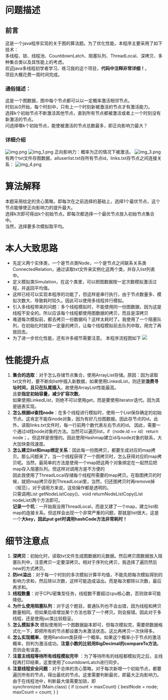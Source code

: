 # 问题描述
## 前言
这是一个java程序实现的关于图的算法题。为了优化性能，本程序主要采用了如下技术：  
多线程、锁、线程池、CountdownLatch、阻塞队列、ThreadLocal、深拷贝、多种集合类以及其性能上的考虑。  
欢迎java多线程初学者学习、练习我的这个项目，**代码中注释非常详细！**。  
项目大概花费一周时间完成。
### 通俗描述：
这是一个图数据，图中每个节点都可以以一定概率激活相邻节点。  
时刻从0开始，每个时刻中，只有上一个时刻新被激活的节点才有激活能力。  
选择k个初始节点不断激活其他节点，直到所有节点都被激活或者上一个时刻没有新激活的节点。  
问选择哪k个初始节点，能使被激活的节点总数最多，即正向影响力最大？  
### 详细介绍
![img.png](img.png)
![img_1.png](img_1.png)
正向影响力：概率为正的情况下被激活。
![img_3.png](img_3.png)
有两个txt文件存图数据，alluserlist.txt存所有节点id，links.txt存节点之间连接关系：
![img_4.png](img_4.png)

# 算法解释
本题采用给定的贪心策略，即每次在之前选择的基础上，选择1个最优节点，这个节点能够使正向影响力的提升最大。  
选择k次即可得出k个初始节点。即每次都选择一个最优节点放入初始节点集合中。  
当然，选择要多次模拟取平均。

# 本人大致思路
* 先定义两个实体类，一个是节点类Node，一个是节点之间联系关系类ConnectedRelation，通过读取txt文件来实例化这两个类，并存入list列表中。  
* 定义模拟类Simulation，在这个类里，可以把图数据按一定次数模拟激活过程，并返回平均值。
* 这样已经可以实现本程序的功能了，但这样是串行执行，由于节点数量多、模拟次数大、导致耗时较久。因此可以使用多线程并行模拟。
* 引入多线程带来的问题：多个线程模拟时，不能使用同一份图数据，因为这是线程不安全的。所以应该每个线程都使用图数据的拷贝，而且是深拷贝
* 难道每次模拟前，都去拷贝一份数据吗？这样太耗时了。我使用了一个阻塞队列，在初始化时就存一定量的拷贝，让每个线程模拟前去队列中取，用完了再放回去。
* 为了进一步优化性能，还有许多细节需要注意。
本程序流程图如下
![](maxEffect.png)
# 性能提升点
1. **集合的选取**：对于怎么存储节点集合，使用ArrayList存储。原因：因为读取txt文件时，要不断向list中插入新数据，如果使用LinkedList，则还要**浪费寻址时间，且只在队尾插入**，故使用ArrayList性能最高。  
且要**指定初始容量，减少扩容次数**。  
如果使用LinkedList，则绝不可以使用get，而是要使用iterator迭代。因为其是链表实现。
2. **怎么根据id查找node**：在多个线程进行模拟时，使用一个List保存确定的初始节点。这肯定不能存node对象，因为有好几份图数据。因此存节点的id。此外，读取links.txt文件时，每一行前两个数代表左右节点的id。
因此，需要一个通过id找node对象的方法。当然可以遍历list，if（node.id == id）return node；。但这样是很慢的。因此使用Hashmap建立id与node对象的联系，大大加快查找速度。
3. **怎么建立list和map绑定关系**：因此每一份图拷贝，都要生成对应的map拷贝。那么问题来了，当一个线程获得了一个图拷贝时，怎么获得对应的map拷贝呢。当然，最简单的方法是使用一个map把这两个对象绑定在一起然后把map存入阻塞队列。但这样对调用方是不方便的  
因此我使用了ThreadLocal存储每个线程所需要的map拷贝。在取图拷贝的时候，就把map拷贝存到ThreadLocal里，当然，归还图拷贝时再remove掉（规范）。对于调用方来说，这些操作都是透明的。  
只需调用List<Node> getNodeListCopy()、void returnNodeListCopy(List<Node> nodeList)两个方法即可。  
**记录一个坑**：一开始我没用ThreadLocal，而是又建了一个map，建立list和map的连接关系。但这样会出现一个非常严重的问题，那就是list很大，这是一个**大key，因此put get时调用hashCode方法非常耗时！**

# 细节注意点
1. **深拷贝**：初始化时，读取txt文件生成图数据的元数据。然后拷贝图数据放入阻塞队列中，注意拷贝一定要深拷贝。相对于序列化拷贝，我选择了遍历然后new的方式拷贝。
2. **防int溢出**：对于每一个时刻的多次模拟计算平均值，不能先把每次模拟得到的影响力求和，然后除以次数，这样可能造成溢出。而是每次都除以次数，最后再求和。
3. **线程数量**：对于CPU密集型任务，线程数不要超过cpu核心数，否则效率可能降低。
4. **为什么使用阻塞队列**：对于这个题目，普通队列也不会出错，因为线程和拷贝数量相同。但如果后续增加某个方法也取了一个拷贝。则会报错。因此对于多线程，还是使用juc类比较稳妥。
5. **怎么模拟多次** 模拟使用同一个图数据副本即可，但每次模拟完，需要把数据格式化一下，即把所有的节点都设置为未激活状态。这比再拷贝一次快得多。
6. **怎么实现概率**，使用Random类获得一个概率。如果这个概率小于节点的激活概率，则判为激活成功。**注意小数的比较用BigDecimal的compareTo方法**。否则会有误差。
7. **注意主线程等待所有线程模拟完毕** ：为了等待所有的线程都模拟完之后，主线程再打印结果，这里使用了countdownLatch进行同步。
8. **注意线程安全问题**：对于总体的贪心策略，对于每次新增一个初始节点，都要遍历所有的节点，得出最优的节点。这里需要判断最优，即最大正向影响力。  
由于在线程池中，判断最大值需要加锁，即                    
synchronized (Main.class) {
   if (count > maxCount) {
   bestNode = node;
   maxCount = count;
   }
   }
